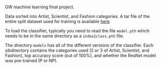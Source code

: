 GW machine learning final project.

Data sorted into Artist, Scientist, and Fashion categories. A tar file of the entire split dataset used for training is available [here](https://drive.google.com/file/d/1DnfVy4HbaExCISE8ePMT708DOpLRX1RC/view?usp=sharing).

To load the classifier, typically you need to read the file `model.pth`
which needs to be in the same directory as a `index2class.pth` file.

The directory `models` has all of the different versions of the classifier. Each sibdirectory contains the categories used (2 or 3 of Artist, Scientist, and Fashion), top accuracy score (out of 100%), and whether the ResNet model was pre-trained (P or NP).  
